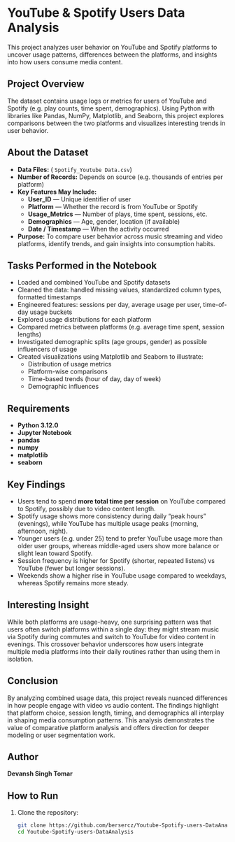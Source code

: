 # YouTube & Spotify Users Data Analysis

This project analyzes user behavior on YouTube and Spotify platforms to uncover usage patterns, differences between the platforms, and insights into how users consume media content.

## Project Overview

The dataset contains usage logs or metrics for users of YouTube and Spotify (e.g. play counts, time spent, demographics). Using Python with libraries like Pandas, NumPy, Matplotlib, and Seaborn, this project explores comparisons between the two platforms and visualizes interesting trends in user behavior.

## About the Dataset

- **Data Files:** ( `Spotify_Youtube Data.csv`)  
- **Number of Records:** Depends on source (e.g. thousands of entries per platform)  
- **Key Features May Include:**
  - **User_ID** — Unique identifier of user  
  - **Platform** — Whether the record is from YouTube or Spotify  
  - **Usage_Metrics** — Number of plays, time spent, sessions, etc.  
  - **Demographics** — Age, gender, location (if available)  
  - **Date / Timestamp** — When the activity occurred  
- **Purpose:** To compare user behavior across music streaming and video platforms, identify trends, and gain insights into consumption habits.

## Tasks Performed in the Notebook

- Loaded and combined YouTube and Spotify datasets  
- Cleaned the data: handled missing values, standardized column types, formatted timestamps  
- Engineered features: sessions per day, average usage per user, time-of-day usage buckets  
- Explored usage distributions for each platform  
- Compared metrics between platforms (e.g. average time spent, session lengths)  
- Investigated demographic splits (age groups, gender) as possible influencers of usage  
- Created visualizations using Matplotlib and Seaborn to illustrate:
  - Distribution of usage metrics  
  - Platform-wise comparisons  
  - Time-based trends (hour of day, day of week)  
  - Demographic influences

 
## Requirements

- **Python 3.12.0**
- **Jupyter Notebook**
- **pandas**
- **numpy**
- **matplotlib**
- **seaborn**


## Key Findings

- Users tend to spend **more total time per session** on YouTube compared to Spotify, possibly due to video content length.  
- Spotify usage shows more consistency during daily “peak hours” (evenings), while YouTube has multiple usage peaks (morning, afternoon, night).  
- Younger users (e.g. under 25) tend to prefer YouTube usage more than older user groups, whereas middle-aged users show more balance or slight lean toward Spotify.  
- Session frequency is higher for Spotify (shorter, repeated listens) vs YouTube (fewer but longer sessions).  
- Weekends show a higher rise in YouTube usage compared to weekdays, whereas Spotify remains more steady.

## Interesting Insight

While both platforms are usage-heavy, one surprising pattern was that users often switch platforms within a single day: they might stream music via Spotify during commutes and switch to YouTube for video content in evenings. This crossover behavior underscores how users integrate multiple media platforms into their daily routines rather than using them in isolation.

## Conclusion

By analyzing combined usage data, this project reveals nuanced differences in how people engage with video vs audio content. The findings highlight that platform choice, session length, timing, and demographics all interplay in shaping media consumption patterns. This analysis demonstrates the value of comparative platform analysis and offers direction for deeper modeling or user segmentation work.


## Author
**Devansh Singh Tomar**

## How to Run

1. Clone the repository:  
   ```bash
   git clone https://github.com/bersercz/Youtube-Spotify-users-DataAnalysis.git
   cd Youtube-Spotify-users-DataAnalysis
